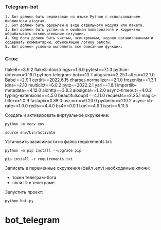 ### Telegram-bot

```
1. Бот должен быть реализован на языке Python с использованием библиотеки aiogram.
2. Бот должен быть оформлен в виде отдельного модуля или пакета.
3. Бот должен быть устойчив к ошибкам пользователя и корректно обрабатывать исключительные ситуации.
4. Код бота должен быть чистым, асинхронным, хорошо организованным и содержать комментарии, объясняющие логику работы.
5. Бот должен успешно выполнять все описанные функции.
```

### Стэк:
flake8==3.9.2
flake8-docstrings==1.6.0
pytest==7.1.3
python-dotenv==0.19.0
python-telegram-bot==13.7
aiogram==2.25.1
attrs==22.1.0
Babel==2.9.1
certifi==2022.6.15
charset-normalizer==2.1.0
frozenlist==1.3.1
idna==2.10
multidict==6.0.2
pytz==2022.2.1
yarl==1.8.1
importlib-metadata==4.12.0
aiohttp==3.8.3
aiosignal==1.2.0
async-timeout==4.0.2
typing-extensions==4.5.0
beautifulsoup4==4.11.0
requests==2.25.1
magic-filter==1.0.9
fastapi==0.88.0
uvicorn==0.20.0
pydantic==1.10.2
async-cb-rate==1.0.0
redis==4.4.0
bs4==0.0.1
lxml==4.9.1
isort==5.11.5


Cоздать и активировать виртуальное окружение:

```
python -m venv env
```

```
source env/bin/activate
```

Установить зависимости из файла requirements.txt:

```
python -m pip install --upgrade pip
```

```
pip install -r requirements.txt
```

Записать в переменные окружения (файл .env) необходимые ключи:
- токен телеграм-бота
- свой ID в телеграме


Запустить проект:

```
python bot.py
```
# bot_telegram
